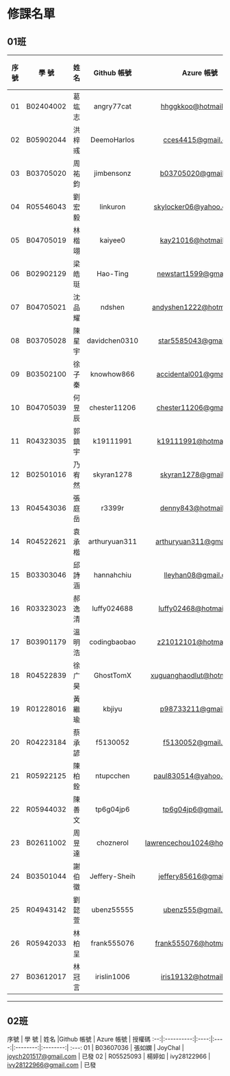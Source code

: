 # 修課名單

## 01班

序號 | 學      號 | 姓名 | Github 帳號 | Azure 帳號 | 授權碼
:--:|:----------:|:----:|:--------:|:--------:| :---:
01 | B02404002 | 葛竑志 | angry77cat	| hhggkkoo@hotmail.com | 已發
02 | B05902044 | 洪梓彧 | DeemoHarlos	| cces4415@gmail.com | 已發
03 | B03705020 | 周祐鈞 | jimbensonz	| b03705020@gmail.com | 已發
04 | R05546043 | 劉宏毅 | linkuron | skylocker06@yahoo.com.tw | 已發
05 | B04705019 | 林楷翊 | kaiyee0 | kay21016@hotmail.com | 已發
06 | B02902129 | 梁皓珽 | Hao-Ting | newstart1599@gmail.com | 已發
07 | B04705021 | 沈品耀 | ndshen | andyshen1222@hotmail.com| 已發
08 | B03705028 | 陳星宇 | davidchen0310  | star5585043@gmail.com | 已發
09 | B03502100 | 徐子秦 | knowhow866 | accidental001@gmail.com | 已發
10 | B04705039 | 何昱辰 | chester11206 | chester11206@gmail.com | 已發
11 | R04323035 | 郭鎮宇 | k19111991 | k19111991@hotmail.com | 已發
12 | B02501016 | 乃宥然 | skyran1278	| skyran1278@gmail.com | 已發
13 | R04543036 | 張庭岳 | r3399r | denny843@hotmail.com | 已發
14 | R04522621 | 袁承楷 | arthuryuan311 | arthuryuan311@gmail.com | 已發
15 | B03303046 | 邱詩涵 | hannahchiu	| lleyhan08@gmail.com | 已發
16 | R03323023 | 郝逸清 | luffy024688	| luffy02468@hotmail.com | 已發
17 | B03901179 | 溫明浩 | codingbaobao | z21012101@hotmail.com | 已發
18 | R04522839 | 徐广昊 | GhostTomX | xuguanghaodlut@hotmail.com | 已發
19 | R01228016 | 黃繼瑜 | kbjiyu | p98733211@gmail.com | 已發
20 | R04223184 | 蔡承諺 | f5130052 | f5130052@gmail.com | 已發
21 | R05922125 | 陳柏銓 | ntupcchen | paul830514@yahoo.com.tw | 已發
22 | R05944032 | 陳善文 | tp6g04jp6 | tp6g04jp6@gmail.com | 已發
23 | B02611002 | 周昱達 | choznerol | lawrencechou1024@hotmail.com | 已發
24 | B03501044 | 謝伯徽 | Jeffery-Sheih	 | jeffery85616@gmail.com | 已發
25 | R04943142 | 劉懿萱 | ubenz55555 | ubenz555@gmail.com | 已發
26 | R05942033 | 林柏呈 | frank555076 | frank555076@hotmail.com | 已發
27 | B03612017 | 林冠言 | irislin1006 | iris19132@hotmail.com | 已發




---

## 02班
序號 | 學      號 | 姓名  |Github 帳號 | Azure 帳號 | 授權碼
:--:|:----------:|:----:|:----:|:--------:|:--------:| :---:
01 | B03607036 | 張如嫻 | JoyChal | joych201517@gmail.com | 已發
02 | R05525093 | 楊婷如 | ivy28122966 | ivy28122966@gmail.com | 已發

